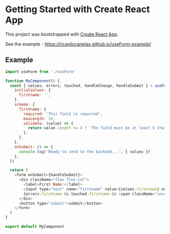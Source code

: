 # Getting Started with Create React App

This project was bootstrapped with [Create React App](https://github.com/facebook/create-react-app).

See the example - https://ricardocanelas.github.io/useForm-example/

## Example

```js
import useForm from './useForm'

function MyComponent() {
  const { values, errors, touched, handleChange, handleSubmit } = useForm({
    initialValues: {
      firstname: '',
    },
    schema: {
      firstname: {
        required: 'This field is required',
        maxLength: 10,
        validate: (value) => {
          return value.length <= 4 ? 'The field must be at least 5 characters.' : true
        },
      },
    },
    onSubmit: () => {
      console.log('Ready to send to the backend...', { values })
    },
  })

  return (
    <form onSubmit={handleSubmit}>
      <div className="flex flex-col">
        <label>First Name:</label>
        <input type="text" name="firstname" value={values.firstname} onChange={handleChange} />
        {errors.firstname && touched.firstname && <span className="invalid">{errors.firstname}</span>}
      </div>
      <button type="submit">submit</button>
    </form>
  )
}

export default MyComponent
```
